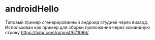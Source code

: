 # androidHello

Типовый пример сгенерированный андроид студией через визард. 
Использован как пример для сборки приложения через командную строку
https://habr.com/ru/post/671086/
